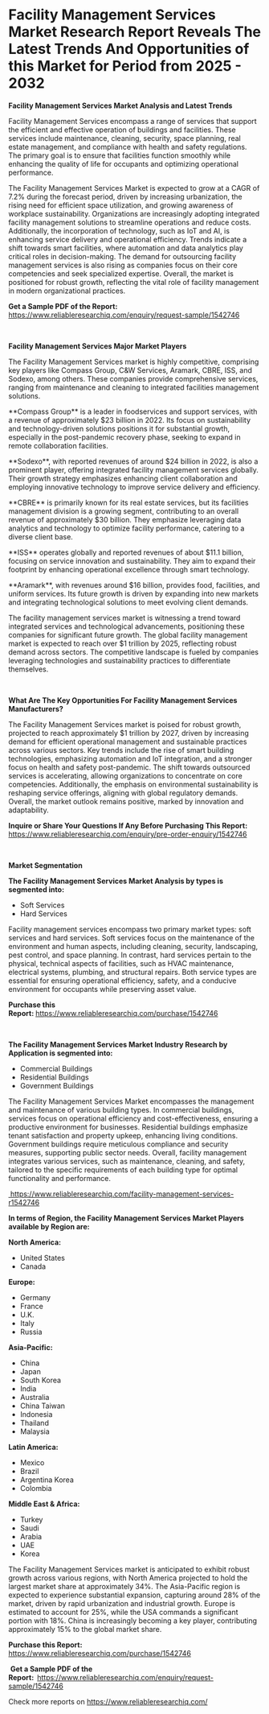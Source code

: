 <p><h1>Facility Management Services Market Research Report Reveals The Latest Trends And Opportunities of this Market for Period from 2025 - 2032</h1></p><p><strong>Facility Management Services Market Analysis and Latest Trends</strong></p>
<p><p>Facility Management Services encompass a range of services that support the efficient and effective operation of buildings and facilities. These services include maintenance, cleaning, security, space planning, real estate management, and compliance with health and safety regulations. The primary goal is to ensure that facilities function smoothly while enhancing the quality of life for occupants and optimizing operational performance.</p><p>The Facility Management Services Market is expected to grow at a CAGR of 7.2% during the forecast period, driven by increasing urbanization, the rising need for efficient space utilization, and growing awareness of workplace sustainability. Organizations are increasingly adopting integrated facility management solutions to streamline operations and reduce costs. Additionally, the incorporation of technology, such as IoT and AI, is enhancing service delivery and operational efficiency. Trends indicate a shift towards smart facilities, where automation and data analytics play critical roles in decision-making. The demand for outsourcing facility management services is also rising as companies focus on their core competencies and seek specialized expertise. Overall, the market is positioned for robust growth, reflecting the vital role of facility management in modern organizational practices.</p></p>
<p><strong>Get a Sample PDF of the Report:&nbsp;</strong> <a href="https://www.reliableresearchiq.com/enquiry/request-sample/1542746?utm_campaign=2593&utm_medium=2&utm_source=Github&utm_content=ia&utm_term=09032025&utm_id=facility-management-services">https://www.reliableresearchiq.com/enquiry/request-sample/1542746</a></p>
<p>&nbsp;</p>
<p><strong>Facility Management Services Major Market Players</strong></p>
<p><p>The Facility Management Services market is highly competitive, comprising key players like Compass Group, C&W Services, Aramark, CBRE, ISS, and Sodexo, among others. These companies provide comprehensive services, ranging from maintenance and cleaning to integrated facilities management solutions.</p><p>**Compass Group** is a leader in foodservices and support services, with a revenue of approximately $23 billion in 2022. Its focus on sustainability and technology-driven solutions positions it for substantial growth, especially in the post-pandemic recovery phase, seeking to expand in remote collaboration facilities.</p><p>**Sodexo**, with reported revenues of around $24 billion in 2022, is also a prominent player, offering integrated facility management services globally. Their growth strategy emphasizes enhancing client collaboration and employing innovative technology to improve service delivery and efficiency.</p><p>**CBRE** is primarily known for its real estate services, but its facilities management division is a growing segment, contributing to an overall revenue of approximately $30 billion. They emphasize leveraging data analytics and technology to optimize facility performance, catering to a diverse client base.</p><p>**ISS** operates globally and reported revenues of about $11.1 billion, focusing on service innovation and sustainability. They aim to expand their footprint by enhancing operational excellence through smart technology.</p><p>**Aramark**, with revenues around $16 billion, provides food, facilities, and uniform services. Its future growth is driven by expanding into new markets and integrating technological solutions to meet evolving client demands.</p><p>The facility management services market is witnessing a trend toward integrated services and technological advancements, positioning these companies for significant future growth. The global facility management market is expected to reach over $1 trillion by 2025, reflecting robust demand across sectors. The competitive landscape is fueled by companies leveraging technologies and sustainability practices to differentiate themselves.</p></p>
<p>&nbsp;</p>
<p><strong>What Are The Key Opportunities For Facility Management Services Manufacturers?</strong></p>
<p><p>The Facility Management Services market is poised for robust growth, projected to reach approximately $1 trillion by 2027, driven by increasing demand for efficient operational management and sustainable practices across various sectors. Key trends include the rise of smart building technologies, emphasizing automation and IoT integration, and a stronger focus on health and safety post-pandemic. The shift towards outsourced services is accelerating, allowing organizations to concentrate on core competencies. Additionally, the emphasis on environmental sustainability is reshaping service offerings, aligning with global regulatory demands. Overall, the market outlook remains positive, marked by innovation and adaptability.</p></p>
<p><strong>Inquire or Share Your Questions If Any Before Purchasing This Report:</strong> <a href="https://www.reliableresearchiq.com/enquiry/pre-order-enquiry/1542746?utm_campaign=2593&utm_medium=2&utm_source=Github&utm_content=ia&utm_term=09032025&utm_id=facility-management-services">https://www.reliableresearchiq.com/enquiry/pre-order-enquiry/1542746</a></p>
<p>&nbsp;</p>
<p><strong>Market Segmentation</strong></p>
<p><strong>The Facility Management Services Market Analysis by types is segmented into:</strong></p>
<p><ul><li>Soft Services</li><li>Hard Services</li></ul></p>
<p><p>Facility management services encompass two primary market types: soft services and hard services. Soft services focus on the maintenance of the environment and human aspects, including cleaning, security, landscaping, pest control, and space planning. In contrast, hard services pertain to the physical, technical aspects of facilities, such as HVAC maintenance, electrical systems, plumbing, and structural repairs. Both service types are essential for ensuring operational efficiency, safety, and a conducive environment for occupants while preserving asset value.</p></p>
<p><strong>Purchase this Report:&nbsp;</strong><a href="https://www.reliableresearchiq.com/purchase/1542746?utm_campaign=2593&utm_medium=2&utm_source=Github&utm_content=ia&utm_term=09032025&utm_id=facility-management-services">https://www.reliableresearchiq.com/purchase/1542746</a></p>
<p>&nbsp;</p>
<p><strong>The Facility Management Services Market Industry Research by Application is segmented into:</strong></p>
<p><ul><li>Commercial Buildings</li><li>Residential Buildings</li><li>Government Buildings</li></ul></p>
<p><p>The Facility Management Services Market encompasses the management and maintenance of various building types. In commercial buildings, services focus on operational efficiency and cost-effectiveness, ensuring a productive environment for businesses. Residential buildings emphasize tenant satisfaction and property upkeep, enhancing living conditions. Government buildings require meticulous compliance and security measures, supporting public sector needs. Overall, facility management integrates various services, such as maintenance, cleaning, and safety, tailored to the specific requirements of each building type for optimal functionality and performance.</p></p>
<p><a href="https://www.reliableresearchiq.com/facility-management-services-r1542746?utm_campaign=2593&utm_medium=2&utm_source=Github&utm_content=ia&utm_term=09032025&utm_id=facility-management-services">&nbsp;https://www.reliableresearchiq.com/facility-management-services-r1542746</a></p>
<p><strong>In terms of Region, the Facility Management Services Market Players available by Region are:</strong></p>
<p>
    <p> <strong> North America: </strong>
        <ul>
            <li>United States</li>
            <li>Canada</li>
        </ul>
        </p> 
    <p> <strong> Europe: </strong>
        <ul>
            <li>Germany</li>
            <li>France</li>
            <li>U.K.</li>
            <li>Italy</li>
            <li>Russia</li>
        </ul>
        </p> 
    <p> <strong> Asia-Pacific: </strong>
        <ul>
            <li>China</li>
            <li>Japan</li>
            <li>South Korea</li>
            <li>India</li>
            <li>Australia</li>
            <li>China Taiwan</li>
            <li>Indonesia</li>
            <li>Thailand</li>
            <li>Malaysia</li>
        </ul>
        </p> 
    <p> <strong> Latin America: </strong>
        <ul>
            <li>Mexico</li>
            <li>Brazil</li>
            <li>Argentina Korea</li>
            <li>Colombia</li>
        </ul>
        </p> 
    <p> <strong> Middle East & Africa: </strong>
        <ul>
            <li>Turkey</li>
            <li>Saudi</li>
            <li>Arabia</li>
            <li>UAE</li>
            <li>Korea</li>
        </ul>
    </p>
    </p>
<p><p>The Facility Management Services market is anticipated to exhibit robust growth across various regions, with North America projected to hold the largest market share at approximately 34%. The Asia-Pacific region is expected to experience substantial expansion, capturing around 28% of the market, driven by rapid urbanization and industrial growth. Europe is estimated to account for 25%, while the USA commands a significant portion with 18%. China is increasingly becoming a key player, contributing approximately 15% to the global market share.</p></p>
<p><strong>Purchase this Report: </strong><a href="https://www.reliableresearchiq.com/purchase/1542746?utm_campaign=2593&utm_medium=2&utm_source=Github&utm_content=ia&utm_term=09032025&utm_id=facility-management-services">https://www.reliableresearchiq.com/purchase/1542746</a></p>
<p>&nbsp;<strong>Get a Sample PDF of the Report:&nbsp;&nbsp;</strong><a href="https://www.reliableresearchiq.com/enquiry/request-sample/1542746?utm_campaign=2593&utm_medium=2&utm_source=Github&utm_content=ia&utm_term=09032025&utm_id=facility-management-services">https://www.reliableresearchiq.com/enquiry/request-sample/1542746</a></p>
<p><strong></strong></p>
<p>Check more reports on <a href="https://www.reliableresearchiq.com/?utm_campaign=2593&utm_medium=2&utm_source=Github&utm_content=ia&utm_term=09032025&utm_id=facility-management-services">https://www.reliableresearchiq.com/</a></p>